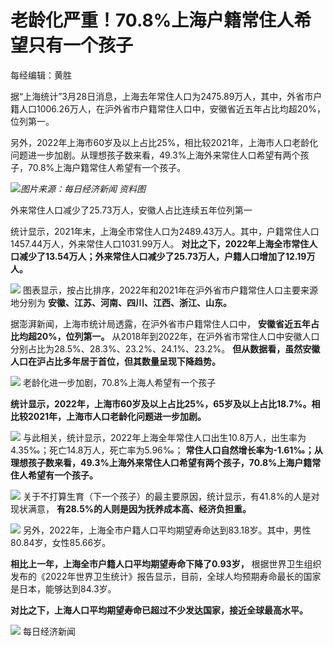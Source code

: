 # 老龄化严重！70.8%上海户籍常住人希望只有一个孩子

每经编辑：黄胜

据“上海统计”3月28日消息，上海去年常住人口为2475.89万人，其中，外省市户籍人口1006.26万人，在沪外省市户籍常住人口中，安徽省近五年占比均超20%，位列第一。

另外，2022年上海市60岁及以上占比25%，相比较2021年，上海市人口老龄化问题进一步加剧。从理想孩子数来看，49.3%上海外来常住人口希望有两个孩子，70.8%上海户籍常住人希望有一个孩子。

![](https://inews.gtimg.com/news_bt/OgNGWJm7R5xQh71B6C59BOAsVOyFvLfdEL0Uh99EweZ08AA/1000)_图片来源：每日经济新闻
资料图_

外来常住人口减少了25.73万人，安徽人占比连续五年位列第一

统计显示，2021年末，上海全市常住人口为2489.43万人。其中，户籍常住人口1457.44万人，外来常住人口1031.99万人。
**对比之下，2022年上海全市常住人口减少了13.54万人；外来常住人口减少了25.73万人，户籍人口增加了12.19万人。**

![](https://inews.gtimg.com/news_bt/OizpbcS81uzcJUQHxtTvgZ7nhGYJiwYlE8J799DXjI5d4AA/1000)
图表显示，按占比排序，2022年和2021年在沪外省市户籍常住人口主要来源地分别为 **安徽、江苏、河南、四川、江西、浙江、山东。**

据澎湃新闻，上海市统计局透露，在沪外省市户籍常住人口中， **安徽省近五年占比均超20%，位列第一。**
从2018年到2022年，在沪外省市常住人口中安徽人口分别占比为28.5%、28.3%、23.2%、24.1%、23.2%。
**但从数据看，虽然安徽人口在沪占比多年居于首位，但其数量呈现下降趋势。**

![](https://inews.gtimg.com/news_bt/OUGxGMJK_tqoFQGrk7EKO0NacqE3YorFPp7Wc3TGoa3fcAA/1000)
老龄化进一步加剧，70.8%上海人希望有一个孩子

**统计显示，2022年，上海市60岁及以上占比25%，65岁及以上占比18.7%。相比较2021年，上海市人口老龄化问题进一步加剧。**

![](https://inews.gtimg.com/news_bt/ONkh2VSPo064fytLHGkySUoxuwB__0hn7CAHYNAM681jkAA/1000)
与此相关，统计显示，2022年上海全年常住人口出生10.8万人，出生率为4.35‰；死亡14.8万人，死亡率为5.96‰；
**常住人口自然增长率为-1.61‰；从理想孩子数来看，49.3%上海外来常住人口希望有两个孩子，70.8%上海户籍常住人希望有一个孩子。**

![](https://inews.gtimg.com/news_bt/O-7GhhsPUli3CirWdKrQ06sS9zJZFvRfPAtZbtw4yXKigAA/1000)
关于不打算生育（下一个孩子）的最主要原因，统计显示，有41.8%的人是对现状满意， **有28.5%的人则是因为抚养成本高、经济负担重。**

![](https://inews.gtimg.com/news_bt/OBvYLYOtKV9yefjfixRMu-r-uxyNzF8ZRCiZhjz4Z_Cn8AA/1000)
另外，2022年，上海全市户籍人口平均期望寿命达到83.18岁。其中，男性80.84岁，女性85.66岁。

**相比上一年，上海全市户籍人口平均期望寿命下降了0.93岁，**
根据世界卫生组织发布的《2022年世界卫生统计》报告显示，目前，全球人均预期寿命最长的国家是日本，能够达到84.3岁。

**对比之下，上海人口平均期望寿命已超过不少发达国家，接近全球最高水平。**

![](https://inews.gtimg.com/news_bt/OmfL6Kt5k4MhQuL7k7ZAJniSoH2nkKg62zbAWpDTe5v38AA/1000)
每日经济新闻

